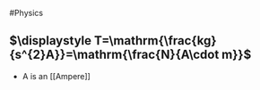 #Physics 
## $\displaystyle T=\mathrm{\frac{kg}{s^{2}A}}=\mathrm{\frac{N}{A\cdot m}}$
* $\displaystyle \mathrm{A}$ is an [[Ampere]]